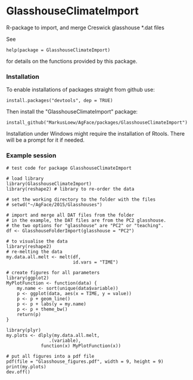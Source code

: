 GlasshouseClimateImport
=======================

R-package to import, and merge Creswick glasshouse *.dat files

See 

	help(package = GlasshouseClimateImport) 

for details on the functions provided by this package.

### Installation
To enable installations of packages straight from github use:
```{r}
install.packages("devtools", dep = TRUE)
```

Then install the "GlasshouseClimateImport" package:
```{r}
install_github("MarkusLoew/AgFace/packages/GlasshouseClimateImport")
```

Installation under Windows might require the installation of Rtools. There will be a prompt for it if needed.

### Example session

```{r}
# test code for package GlasshouseClimateImport

# load library
library(GlasshouseClimateImport)
library(reshape2) # library to re-order the data

# set the working directory to the folder with the files
# setwd("~/AgFace/2015/Glasshouses")

# import and merge all DAT files from the folder
# in the example, the DAT files are from the PC2 glasshouse.
# the two options for "glasshouse" are "PC2" or "teaching".
df <- GlasshouseFolderImport(glasshouse = "PC2")
        
# to visualise the data 
library(reshape2)
# re-melting the data
my.data.all.melt <- melt(df,
                         id.vars = "TIME")

# create figures for all parameters
library(ggplot2)
MyPlotFunction <- function(data) {
    my.name <- sort(unique(data$variable))
    p <- ggplot(data, aes(x = TIME, y = value))
    p <- p + geom_line()
    p <- p + labs(y = my.name)
    p <- p + theme_bw()
    return(p)
}

library(plyr)
my.plots <- dlply(my.data.all.melt,
                .(variable),
	         function(x) MyPlotFunction(x))

# put all figures into a pdf file
pdf(file = "Glasshouse_figures.pdf", width = 9, height = 9)
print(my.plots)
dev.off()
```
